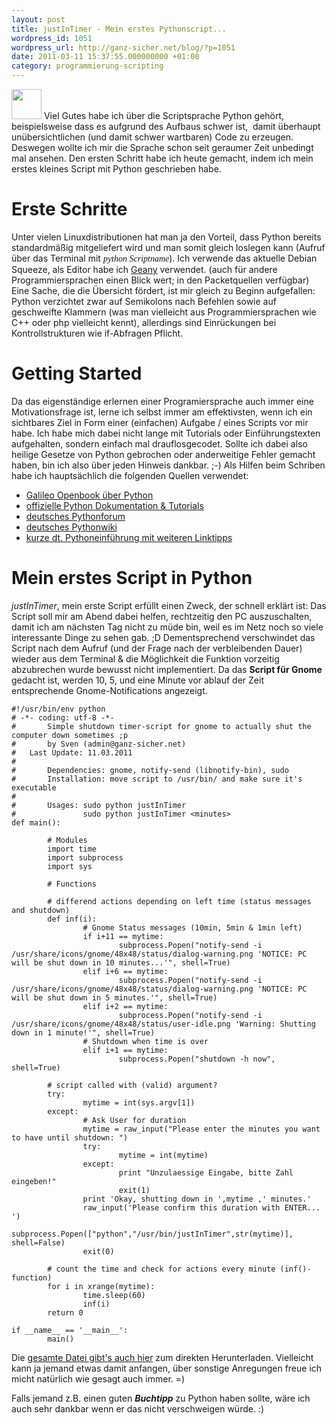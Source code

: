 ```yaml
---
layout: post
title: justInTimer - Mein erstes Pythonscript...
wordpress_id: 1051
wordpress_url: http://ganz-sicher.net/blog/?p=1051
date: 2011-03-11 15:37:55.000000000 +01:00
category: programmierung-scripting
---
```

<img class="lefticon" title="python_code" src="{{site.url}}/wp-content/uploads/python_code.png" alt="" width="48" height="48" />
Viel Gutes habe ich über die Scriptsprache Python gehört, beispielsweise dass es aufgrund des Aufbaus schwer ist,  damit überhaupt unübersichtlichen (und damit schwer wartbaren) Code zu erzeugen. Deswegen wollte ich mir die Sprache schon seit geraumer Zeit unbedingt mal ansehen. Den ersten Schritt habe ich heute gemacht, indem ich mein erstes kleines Script mit Python geschrieben habe.
<!--more-->

Erste Schritte
==============
Unter vielen Linuxdistributionen hat man ja den Vorteil, dass Python bereits standardmäßig mitgeliefert wird und man somit gleich loslegen kann (Aufruf über das Terminal mit <em><span style="font-family: 'andale mono', times;">python Scriptname</span></em>). Ich verwende das aktuelle Debian Squeeze, als Editor habe ich <a href="http://www.geany.org/">Geany</a> verwendet. (auch für andere Programmiersprachen einen Blick wert; in den Packetquellen verfügbar)
Eine Sache, die die Übersicht fördert, ist mir gleich zu Beginn aufgefallen: Python verzichtet zwar auf Semikolons nach Befehlen sowie auf geschweifte Klammern (was man vielleicht aus Programmiersprachen wie C++ oder php vielleicht kennt), allerdings sind Einrückungen bei Kontrollstrukturen wie if-Abfragen Pflicht.

Getting Started
=================
Da das eigenständige erlernen einer Programiersprache auch immer eine Motivationsfrage ist, lerne ich selbst immer am effektivsten, wenn ich ein sichtbares Ziel in Form einer (einfachen) Aufgabe / eines Scripts vor mir habe. Ich habe mich dabei nicht lange mit Tutorials oder Einführungstexten aufgehalten, sondern einfach mal drauflosgecodet. Sollte ich dabei also heilige Gesetze von Python gebrochen oder anderweitige Fehler gemacht haben, bin ich also über jeden Hinweis dankbar. ;-) Als Hilfen beim Schriben habe ich hauptsächlich die folgenden Quellen verwendet:
<ul>
	<li><a href="http://openbook.galileocomputing.de/python/">Galileo Openbook über Python</a></li>
	<li><a href="http://www.python.org/doc/">offizielle Python Dokumentation &amp; Tutorials</a></li>
	<li><a href="http://www.python-forum.de/">deutsches Pythonforum</a></li>
	<li><a href="http://wiki.python.de/">deutsches Pythonwiki</a></li>
	<li><a href="http://www.thomas-guettler.de/vortraege/python/einfuehrung.html">kurze dt. Pythoneinführung mit weiteren Linktipps</a></li>
</ul>

Mein erstes Script in Python
============================
*justInTimer*, mein erste Script erfüllt einen Zweck, der schnell erklärt ist: Das Script soll mir am Abend dabei helfen, rechtzeitig den PC auszuschalten, damit ich am nächsten Tag nicht zu müde bin, weil es im Netz noch so viele interessante Dinge zu sehen gab. ;D Dementsprechend verschwindet das Script nach dem Aufruf (und der Frage nach der verbleibenden Dauer) wieder aus dem Terminal &amp; die Möglichkeit die Funktion vorzeitig abzubrechen wurde bewusst nicht implementiert. Da das <strong>Script für Gnome</strong> gedacht ist, werden 10, 5, und eine Minute vor ablauf der Zeit entsprechende Gnome-Notifications angezeigt.

	#!/usr/bin/env python
	# -*- coding: utf-8 -*-
	#       Simple shutdown timer-script for gnome to actually shut the computer down sometimes ;p
	#       by Sven (admin@ganz-sicher.net)
	#	Last Update: 11.03.2011
	#
	#       Dependencies: gnome, notify-send (libnotify-bin), sudo 
	#       Installation: move script to /usr/bin/ and make sure it's executable
	#
	#       Usages: sudo python justInTimer
	#               sudo python justInTimer <minutes>
	def main():

			# Modules
			import time
			import subprocess
			import sys

			# Functions

			# differend actions depending on left time (status messages and shutdown)
			def inf(i):
					# Gnome Status messages (10min, 5min & 1min left)
					if i+11 == mytime:
							subprocess.Popen("notify-send -i /usr/share/icons/gnome/48x48/status/dialog-warning.png 'NOTICE: PC will be shut down in 10 minutes...'", shell=True)
					elif i+6 == mytime:
							subprocess.Popen("notify-send -i /usr/share/icons/gnome/48x48/status/dialog-warning.png 'NOTICE: PC will be shut down in 5 minutes.'", shell=True)
					elif i+2 == mytime:
							subprocess.Popen("notify-send -i /usr/share/icons/gnome/48x48/status/user-idle.png 'Warning: Shutting down in 1 minute!'", shell=True)
					# Shutdown when time is over
					elif i+1 == mytime:
							subprocess.Popen("shutdown -h now", shell=True)

			# script called with (valid) argument?
			try:
					mytime = int(sys.argv[1])
			except:
					# Ask User for duration
					mytime = raw_input("Please enter the minutes you want to have until shutdown: ")
					try:
							mytime = int(mytime)
					except:
							print "Unzulaessige Eingabe, bitte Zahl eingeben!"
							exit(1)
					print 'Okay, shutting down in ',mytime ,' minutes.'
					raw_input('Please confirm this duration with ENTER... ')
					subprocess.Popen(["python","/usr/bin/justInTimer",str(mytime)], shell=False)
					exit(0)

			# count the time and check for actions every minute (inf()-function)
			for i in xrange(mytime):
					time.sleep(60)
					inf(i)
			return 0

	if __name__ == '__main__':
			main()

Die <a href="http://www.ganz-sicher.net/scripts/myscripts/justInTimer">gesamte Datei gibt's auch hier</a> zum direkten Herunterladen. Vielleicht kann ja jemand etwas damit anfangen, über sonstige Anregungen freue ich micht natürlich wie gesagt auch immer. =)

Falls jemand z.B. einen guten ***Buchtipp*** zu Python haben sollte, wäre ich auch sehr dankbar wenn er das nicht verschweigen würde. :)
